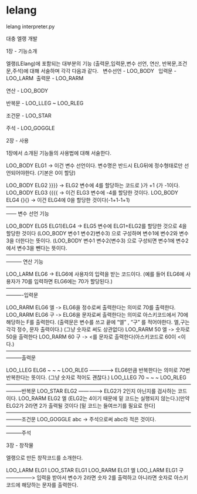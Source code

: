 # lelang
lelang interpreter.py

대충 엘랭 개발

1장 - 기능소개

엘랭(LElang)에 포함되는 대부분의 기능
(출력문,입력문,변수 선언, 연산, 반복문,조건문,주석)에 대해 서술하며 
각각 다음과 같다.   변수선언 - LOO_BODY   입력문 - LOO_LARM  출력문 - LOO_RARM

연산 - LOO_BODY

반복문 - LOO_LLEG ~ LOO_RLEG

조건문 - LOO_STAR

주석 - LOO_GOGGLE

2장 - 사용

1장에서 소개된 기능들의 사용법에 대해 서술한다.

LOO_BODY ELG1 -> 이건 변수 선언이다. 변수명은 반드시 ELG뒤에 정수형태로만 선언되어야한다. 
			           (기본은 0이 할당)

LOO_BODY ELG2 }}}} -> ELG2 변수에 4를 할당하는 코드로 }가 +1 {가 -1이다.
LOO_BODY ELG3 {{{{ -> 이건 ELG3 변수에 -4를 할당한 것이다.
LOO_BODY ELG4 {}{} -> 이건 ELG4에 0을 할당한 것이다(-1+1-1+1)
—————————————————————————————————————— 변수 선언 기능

LOO_BODY ELG5 ELG1}ELG4 -> ELG5 변수에 ELG1+ELG2를 할당한 것으로 4을 할당한 것이다
                                                        (LOO_BODY 변수1 변수2}변수3) 으로 구성하며 변수1에 변수2와 변수3을 더한다는 뜻이다.
							 (LOO_BODY 변수1 변수2{변수3) 으로 구성되면 변수1에 변수2에서 변수3을 뺀다는 뜻이다. 
——————————————————————————————————————— 연산 기능

LOO_LARM ELG6 -> ELG6에 사용자의 입력을 받는 코드이다. 
                                   (예를 들어 ELG6에 사용자가 70를 입력하면 ELG6에는 70가 할당된다.)
———————————————————————————————————————-입력문

LOO_RARM ELG6 엘 -> ELG6을 정수로써 출력한다는 의미로 70를 출력한다.
LOO_RARM ELG6 구 -> ELG6을 문자로써 출력한다는 의미로 아스키코드에서 70에 해당하는 F를 출력한다.
                                        (출력문은 변수를 쓰고 끝에 “엘” , “구” 를 적어야한다. 엘,구는 각각 정수, 문자 출력이다.)
					(그냥 숫자로 써도 상관없다)
LOO_RARM 50 엘 -> 숫자로 50을 출력한다
LOO_RARM 60 구 -> <를 문자로 출력한다(아스키코드로 60이 <이다.)
———————————————————————————————————————출력문

LOO_LLEG ELG6
~
~
~
LOO_RLEG —————> ELG6만큼 반복한다는 의미로 70번 반복한다는 뜻이다.
 					(그냥 숫자로 적어도 괜찮다.)
LOO_LLEG 70
~
~
~
LOO_RLEG
———————————————————————————————————————반복문
LOO_STAR ELG2 —————> ELG2가 2인지 아닌지를 검사하는 코드이다.
	LOO_RARM ELG2 엘	 (ELG2는 4이기 때문에 밑 코드는 실행되지 않는다.)(만약 ELG2가 2라면 2가 출력될 것이다
						[밑 코드는 들여쓰기를 필요로 한다]
———————————————————————————————————————조건문
LOO_GOGGLE abc -> 주석으로써 abc라 적은 것이다.
———————————————————————————————————————주석

3장 - 창작물 

엘랭으로 만든 창작코드를 소개한다.

LOO_LARM ELG1 
LOO_STAR ELG1
	LOO_RARM ELG1 엘
LOO_LARM ELG1 구  —————> 입력을 받아서 변수가 2라면 숫자 2를 출력하고 아니라면 숫자로 아스키코드에 해당하는 문자를 출력한다.




